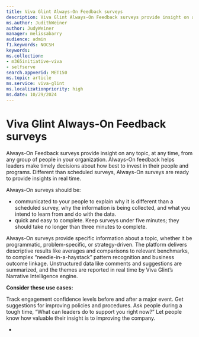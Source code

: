 ```yaml
---
title: Viva Glint Always-On Feedback surveys
description: Viva Glint Always-On Feedback surveys provide insight on any topic, at any time, from any group of people in your organization.
ms.author: JudithWeiner
author: JudyWeiner
manager: melissabarry
audience: admin
f1.keywords: NOCSH
keywords: 
ms.collection:  
- m365initiative-viva
- selfserve 
search.appverid: MET150 
ms.topic: article
ms.service: viva-glint
ms.localizationpriority: high
ms.date: 10/29/2024
---
```


# Viva Glint Always-On Feedback surveys

Always-On Feedback surveys provide insight on any topic, at any time, from any group of people in your organization. Always-On feedback helps leaders make timely decisions about how best to invest in their people and programs. Different than scheduled surveys, Always-On surveys are ready to provide insights in real time.

Always-On surveys should be:
- communicated to your people to explain why it is different than a scheduled survey, why the information is being collected, and what you intend to learn from and do with the data.
- quick and easy to complete. Keep surveys under five minutes; they should take no longer than three minutes to complete.

Always-On surveys provide specific information about a topic, whether it be programmatic, problem-specific, or strategy-driven. The platform delivers descriptive results like averages and comparisons to relevant benchmarks, to complex “needle-in-a-haystack” pattern recognition and business outcome linkage. Unstructured data like comments and suggestions are summarized, and the themes are reported in real time by Viva Glint’s Narrative Intelligence engine.

**Consider these use cases:**

Track engagement confidence levels before and after a major event. Get suggestions for improving policies and procedures. Ask people during a tough time, “What can leaders do to support you right now?” Let people know how valuable their insight is to improving the company.

- 



